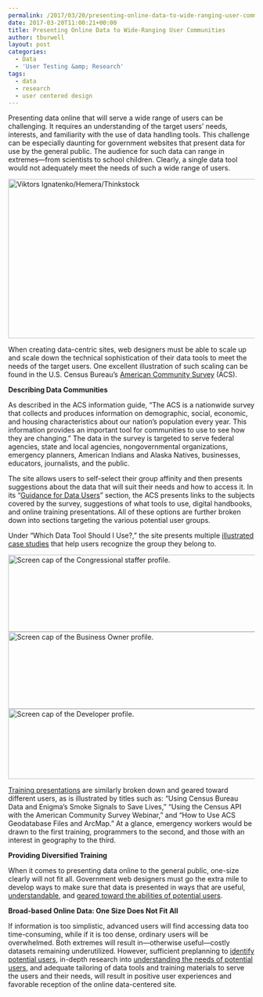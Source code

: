 ```yaml
---
permalink: /2017/03/20/presenting-online-data-to-wide-ranging-user-communities/
date: 2017-03-20T11:00:21+00:00
title: Presenting Online Data to Wide-Ranging User Communities
author: tburwell
layout: post
categories:
  - Data
  - 'User Testing &amp; Research'
tags:
  - data
  - research
  - user centered design
---
```


Presenting data online that will serve a wide range of users can be challenging. It requires an understanding of the target users’ needs, interests, and familiarity with the use of data handling tools. This challenge can be especially daunting for government  websites that present data for use by the general public. The audience for such data can range in extremes—from scientists to school children. Clearly, a single data tool would not adequately meet the needs of such a wide range of users.

<img class="aligncenter size-full wp-image-386195" src="https://www.digitalgov.gov/files/2017/03/600-x-325-Cartoon-Crowd-funnels-into-5-Gates-Viktors-Ignatenko-Hemera-Thinkstock-101889573.jpg" alt="Viktors Ignatenko/Hemera/Thinkstock" width="600" height="325" />

When creating data-centric sites, web designers must be able to scale up and scale down the technical sophistication of their data tools to meet the needs of the target users. One excellent illustration of such scaling can be found in the U.S. Census Bureau’s [American Community Survey](https://www.census.gov/programs-surveys/acs/) (ACS).

**Describing Data Communities**

As described in the ACS information guide, “The ACS is a nationwide survey that collects and produces information on demographic, social, economic, and housing characteristics about our nation&#8217;s population every year. This information provides an important tool for communities to use to see how they are changing.” The data in the survey is targeted to serve federal agencies, state and local agencies, nongovernmental organizations, emergency planners, American Indians and Alaska Natives, businesses, educators, journalists, and the public.

The site allows users to self-select their group affinity and then presents suggestions about the data that will suit their needs and how to access it. In its “[Guidance for Data Users](https://www.census.gov/programs-surveys/acs/guidance.html/)” section, the ACS presents links to the subjects covered by the survey, suggestions of what tools to use, digital handbooks, and online training presentations. All of these options are further broken down into sections targeting the various potential user groups.

Under “Which Data Tool Should I Use?,” the site presents multiple [illustrated case studies](https://www.census.gov/acs/www/guidance/which-data-tool/) that help users recognize the group they belong to.

<img class="aligncenter size-full wp-image-386197" src="https://www.digitalgov.gov/files/2017/03/600-x-157-Census-Bureau-American-Community-Survey-ACS-Congressional-Staffer.jpg" alt="Screen cap of the Congressional staffer profile." width="600" height="157" />
  
<img class="aligncenter size-full wp-image-386199" src="https://www.digitalgov.gov/files/2017/03/600-x-157-Census-Bureau-American-Community-Survey-ACS-Business-Owner.jpg" alt="Screen cap of the Business Owner profile." width="600" height="157" />
  
<img class="aligncenter size-full wp-image-386198" src="https://www.digitalgov.gov/files/2017/03/600-x-143-Census-Bureau-American-Community-Survey-ACS-Developer.jpg" alt="Screen cap of the Developer profile." width="600" height="143" />

[Training presentations](https://www.census.gov/programs-surveys/acs/guidance/training-presentations.html) are similarly broken down and geared toward different users, as is illustrated by titles such as: “Using Census Bureau Data and Enigma&#8217;s Smoke Signals to Save Lives,” “Using the Census API with the American Community Survey Webinar,” and “How to Use ACS Geodatabase Files and ArcMap.” At a glance, emergency workers would be drawn to the first training, programmers to the second, and those with an interest in geography to the third.

**Providing Diversified Training**

When it comes to presenting data online to the general public, one-size clearly will not fit all. Government web designers must go the extra mile to develop ways to make sure that data is presented in ways that are useful, [understandable](https://www.digitalgov.gov/resources/plain-language-web-writing-tips/), and [geared toward the abilities of potential users](https://www.digitalgov.gov/category/ux/accessibility/).

**Broad-based Online Data: One Size Does Not Fit All**

If information is too simplistic, advanced users will find accessing data too time-consuming, while if it is too dense, ordinary users will be overwhelmed. Both extremes will result in—otherwise useful—costly datasets remaining underutilized. However, sufficient preplanning to [identify potential users](https://www.digitalgov.gov/2015/08/12/journey-mapping-the-customer-experience-a-usa-gov-case-study/), in-depth research into [understanding the needs of potential users](https://www.digitalgov.gov/2015/05/26/5-crucial-steps-for-conducting-an-effective-customer-interview/), and adequate tailoring of data tools and training materials to serve the users and their needs, will result in positive user experiences and favorable reception of the online data-centered site.